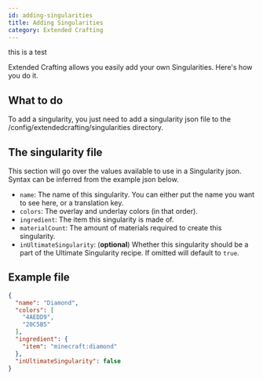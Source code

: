 ```yaml
---
id: adding-singularities
title: Adding Singularities
category: Extended Crafting
---
```

this is a test
<!--more-->
Extended Crafting allows you easily add your own Singularities. Here's how you do it.

## What to do
To add a singularity, you just need to add a singularity json file to the /config/extendedcrafting/singularities directory.

## The singularity file
This section will go over the values available to use in a Singularity json. Syntax can be inferred from the example json below.
- `name`: The name of this singularity. You can either put the name you want to see here, or a translation key.
- `colors`: The overlay and underlay colors (in that order).
- `ingredient`: The item this singularity is made of.
- `materialCount`: The amount of materials required to create this singularity.
- `inUltimateSingularity`: (**optional**) Whether this singularity should be a part of the Ultimate Singularity recipe. If omitted will default to `true`.

## Example file
```json
{
  "name": "Diamond",
  "colors": [
    "4AEDD9",
    "20C5B5"
  ],
  "ingredient": {
    "item": "minecraft:diamond"
  },
  "inUltimateSingularity": false
}
```
